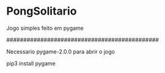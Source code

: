 # PongSolitario
Jogo simples feito em pygame

#############################################

Necessario pygame-2.0.0 para abrir o jogo

pip3 install pygame
